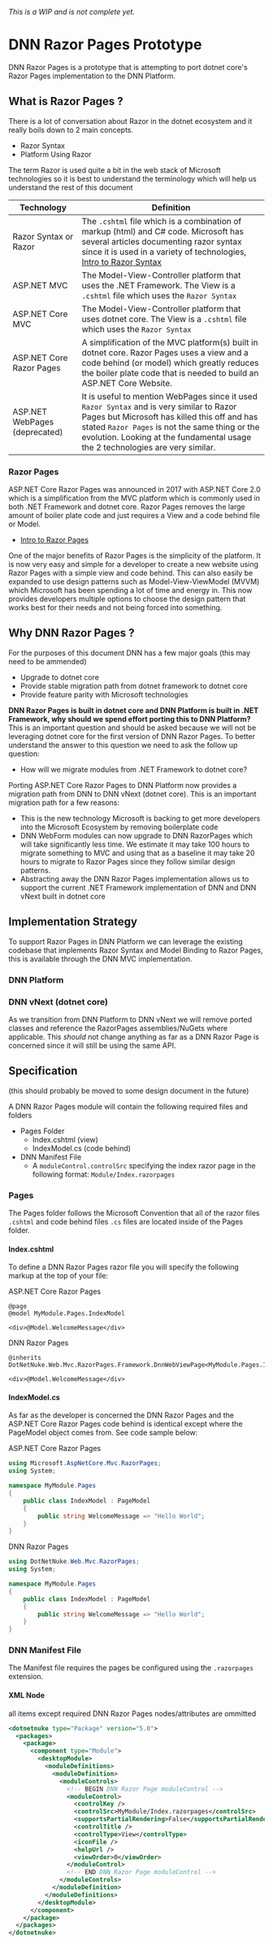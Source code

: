 *This is a WIP and is not complete yet.*

# DNN Razor Pages Prototype #

DNN Razor Pages is a prototype that is attempting to port dotnet core's Razor Pages implementation to the DNN Platform. 

## What is Razor Pages ? ##
There is a lot of conversation about Razor in the dotnet ecosystem and it really boils down to 2 main concepts.
* Razor Syntax
* Platform Using Razor 

The term Razor is used quite a bit in the web stack of Microsoft technologies so it is best to understand the terminology which will help us understand the rest of this document

| Technology                    | Definition                                                             |
|-------------------------------|------------------------------------------------------------------------|
| Razor Syntax or Razor         | The `.cshtml` file which is a combination of markup (html) and C# code. Microsoft has several articles documenting razor syntax since it is used in a variety of technologies, [Intro to Razor Syntax](https://docs.microsoft.com/en-us/aspnet/web-pages/overview/getting-started/introducing-razor-syntax-c) |
| ASP.NET MVC                   | The Model-View-Controller platform that uses the .NET Framework. The View is a `.cshtml` file which uses the `Razor Syntax` |
| ASP.NET Core MVC              | The Model-View-Controller platform that uses dotnet core. The View is a `.cshtml` file which uses the `Razor Syntax`        |
| ASP.NET Core Razor Pages      | A simplification of the MVC platform(s) built in dotnet core. Razor Pages uses a view and a code behind (or model) which greatly reduces the boiler plate code that is needed to build an ASP.NET Core Website. |
| ASP.NET WebPages (deprecated) | It is useful to mention WebPages since it used `Razor Syntax` and is very similar to Razor Pages but Microsoft has killed this off and has stated `Razor Pages` is not the same thing or the evolution. Looking at the fundamental usage the 2 technologies are very similar. |

### Razor Pages ###
ASP.NET Core Razor Pages was announced in 2017 with ASP.NET Core 2.0 which is a simplification from the MVC platform which is commonly used in both .NET Framework and dotnet core. Razor Pages removes the large amount of boiler plate code and just requires a View and a code behind file or Model. 

* [Intro to Razor Pages](https://docs.microsoft.com/en-us/aspnet/core/mvc/razor-pages/?tabs=visual-studio)

One of the major benefits of Razor Pages is the simplicity of the platform. It is now very easy and simple for a developer to create a new website using Razor Pages with a simple view and code behind. This can also easily be expanded to use design patterns such as Model-View-ViewModel (MVVM) which Microsoft has been spending a lot of time and energy in. This now provides developers multiple options to choose the design pattern that works best for their needs and not being forced into something.

## Why DNN Razor Pages ? ##
For the purposes of this document DNN has a few major goals (this may need to be ammended)
* Upgrade to dotnet core
* Provide stable migration path from dotnet framework to dotnet core
* Provide feature parity with Microsoft technologies

<strong>DNN Razor Pages is built in dotnet core and DNN Platform is built in .NET Framework, why should we spend effort porting this to DNN Platform? </strong>
This is an important question and should be asked because we will not be leveraging dotnet core for the first version of DNN Razor Pages. To better understand the answer to this question we need to ask the follow up question: 
* How will we migrate modules from .NET Framework to dotnet core? 

Porting ASP.NET Core Razor Pages to DNN Platform now provides a migration path from DNN to DNN vNext (dotnet core). This is an important migration path for a few reasons:
* This is the new technology Microsoft is backing to get more developers into the Microsoft Ecosystem by removing boilerplate code
* DNN WebForm modules can now upgrade to DNN RazorPages which will take significantly less time. We estimate it may take 100 hours to migrate something to MVC and using that as a baseline it may take 20 hours to migrate to Razor Pages since they follow similar design patterns. 
* Abstracting away the DNN Razor Pages implementation allows us to support the current .NET Framework implementation of DNN and DNN vNext built in dotnet core

## Implementation Strategy ##
To support Razor Pages in DNN Platform we can leverage the existing codebase that implements Razor Syntax and Model Binding to Razor Pages, this is available through the DNN MVC implementation. 

### DNN Platform ###

### DNN vNext (dotnet core) ###
As we transition from DNN Platform to DNN vNext we will remove ported classes and reference the RazorPages assemblies/NuGets where applicable. This *should* not change anything as far as a DNN Razor Page is concerned since it will still be using the same API.

## Specification ##
(this should probably be moved to some design document in the future)

A DNN Razor Pages module will contain the following required files and folders
* Pages Folder
	* Index.cshtml (view)
	* IndexModel.cs (code behind)
* DNN Manifest File
	* A `moduleControl.controlSrc` specifying the index razor page in the following format: `Module/Index.razorpages`

### Pages ###
The Pages folder follows the Microsoft Convention that all of the razor files `.cshtml` and code behind files `.cs` files are located inside of the Pages folder. 

#### Index.cshtml ####
To define a DNN Razor Pages razor file you will specify the following markup at the top of your file:

ASP.NET Core Razor Pages
```cshtml
@page
@model MyModule.Pages.IndexModel

<div>@Model.WelcomeMessage</div>
```

DNN Razor Pages
```cshtml
@inherits DotNetNuke.Web.Mvc.RazorPages.Framework.DnnWebViewPage<MyModule.Pages.IndexModel>

<div>@Model.WelcomeMessage</div>
```

#### IndexModel.cs ####
As far as the developer is concerned the DNN Razor Pages and the ASP.NET Core Razor Pages code behind is identical except where the PageModel object comes from. See code sample below:

ASP.NET Core Razor Pages
```c#
using Microsoft.AspNetCore.Mvc.RazorPages;
using System;

namespace MyModule.Pages
{
    public class IndexModel : PageModel
    {
        public string WelcomeMessage => "Hello World";
    }
}
```

DNN Razor Pages
```c#
using DotNetNuke.Web.Mvc.RazorPages;
using System;

namespace MyModule.Pages
{
    public class IndexModel : PageModel
    {
        public string WelcomeMessage => "Hello World";
    }
}
```

### DNN Manifest File ###
The Manifest file requires the pages be configured using the `.razorpages` extension.

#### XML Node ####
all items except required DNN Razor Pages nodes/attributes are ommitted

```xml
<dotnetnuke type="Package" version="5.0">
  <packages>
    <package>
      <component type="Module">
        <desktopModule>
	      <moduleDefinitions>
            <moduleDefinition>
              <moduleControls>
			    <!-- BEGIN DNN Razor Page moduleControl -->
                <moduleControl>				  
                  <controlKey />
                  <controlSrc>MyModule/Index.razorpages</controlSrc>
                  <supportsPartialRendering>False</supportsPartialRendering>
                  <controlTitle />
                  <controlType>View</controlType>
                  <iconFile />
                  <helpUrl />
                  <viewOrder>0</viewOrder>
                </moduleControl>
				<!-- END DNN Razor Page moduleControl -->
              </moduleControls>
            </moduleDefinition>
          </moduleDefinitions>
        </desktopModule>
      </component>
    </package>
  </packages>
</dotnetnuke>
```